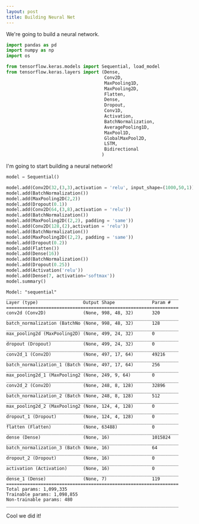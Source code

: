 ```yaml
---
layout: post
title: Building Neural Net
---
```


We're going to build a neural network.

```python
import pandas as pd
import numpy as np
import os

from tensorflow.keras.models import Sequential, load_model
from tensorflow.keras.layers import (Dense, 
                                     Conv2D, 
                                     MaxPooling1D, 
                                     MaxPooling2D, 
                                     Flatten, 
                                     Dense, 
                                     Dropout,
                                     Conv1D, 
                                     Activation, 
                                     BatchNormalization, 
                                     AveragePooling1D,
                                     MaxPool1D,
                                     GlobalMaxPool2D,
                                     LSTM,
                                     Bidirectional
                                    )
```

I'm going to start building a neural network!


```python
model = Sequential()

model.add(Conv2D(32,(3,3),activation = 'relu', input_shape=(1000,50,1)))
model.add(BatchNormalization())
model.add(MaxPooling2D(2,2))
model.add(Dropout(0.1))
model.add(Conv2D(64,(3,8),activation = 'relu'))
model.add(BatchNormalization())
model.add(MaxPooling2D((2,2), padding = 'same'))
model.add(Conv2D(128,(2),activation = 'relu'))
model.add(BatchNormalization())
model.add(MaxPooling2D((2,2), padding = 'same'))
model.add(Dropout(0.2))
model.add(Flatten())
model.add(Dense(16))
model.add(BatchNormalization())
model.add(Dropout(0.25))
model.add(Activation('relu'))
model.add(Dense(7, activation='softmax'))
model.summary() 
```

    Model: "sequential"
    _________________________________________________________________
    Layer (type)                 Output Shape              Param #   
    =================================================================
    conv2d (Conv2D)              (None, 998, 48, 32)       320       
    _________________________________________________________________
    batch_normalization (BatchNo (None, 998, 48, 32)       128       
    _________________________________________________________________
    max_pooling2d (MaxPooling2D) (None, 499, 24, 32)       0         
    _________________________________________________________________
    dropout (Dropout)            (None, 499, 24, 32)       0         
    _________________________________________________________________
    conv2d_1 (Conv2D)            (None, 497, 17, 64)       49216     
    _________________________________________________________________
    batch_normalization_1 (Batch (None, 497, 17, 64)       256       
    _________________________________________________________________
    max_pooling2d_1 (MaxPooling2 (None, 249, 9, 64)        0         
    _________________________________________________________________
    conv2d_2 (Conv2D)            (None, 248, 8, 128)       32896     
    _________________________________________________________________
    batch_normalization_2 (Batch (None, 248, 8, 128)       512       
    _________________________________________________________________
    max_pooling2d_2 (MaxPooling2 (None, 124, 4, 128)       0         
    _________________________________________________________________
    dropout_1 (Dropout)          (None, 124, 4, 128)       0         
    _________________________________________________________________
    flatten (Flatten)            (None, 63488)             0         
    _________________________________________________________________
    dense (Dense)                (None, 16)                1015824   
    _________________________________________________________________
    batch_normalization_3 (Batch (None, 16)                64        
    _________________________________________________________________
    dropout_2 (Dropout)          (None, 16)                0         
    _________________________________________________________________
    activation (Activation)      (None, 16)                0         
    _________________________________________________________________
    dense_1 (Dense)              (None, 7)                 119       
    =================================================================
    Total params: 1,099,335
    Trainable params: 1,098,855
    Non-trainable params: 480
    _________________________________________________________________


Cool we did it!


```python

```
